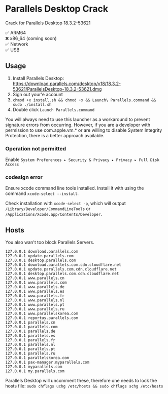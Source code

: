 # Parallels Desktop Crack
Crack for Parallels Desktop 18.3.2-53621

✅ ARM64<br>
❌ x86_64 (coming soon)<br>
✅ Network<br>
✅ USB
## Usage
1. Install Parallels Desktop:<br>
   https://download.parallels.com/desktop/v18/18.3.2-53621/ParallelsDesktop-18.3.2-53621.dmg
3. Sign out your'e account
4. `chmod +x install.sh && chmod +x && Launch\ Parallels.command && sudo ./install.sh`
5. Double click `Launch Parallels.command`

You will always need to use this launcher as a workaround to prevent signature errors from occurring. However, if you are a developer with permission to use com.apple.vm.* or are willing to disable System Integrity Protection, there is a better approach available.
### Operation not permitted
Enable `System Preferences ▸ Security & Privacy ▸ Privacy ▸ Full Disk Access`
### codesign error
Ensure xcode command line tools installed. Install it with using the command `xcode-select --install`.

Check installation with `xcode-select -p`, which will output `/Library/Developer/CommandLineTools` or `/Applications/Xcode.app/Contents/Developer`.
## Hosts
You also wan't too block Parallels Servers.
```
127.0.0.1 download.parallels.com
127.0.0.1 update.parallels.com
127.0.0.1 desktop.parallels.com
127.0.0.1 download.parallels.com.cdn.cloudflare.net
127.0.0.1 update.parallels.com.cdn.cloudflare.net
127.0.0.1 desktop.parallels.com.cdn.cloudflare.net
127.0.0.1 www.parallels.cn
127.0.0.1 www.parallels.com
127.0.0.1 www.parallels.de
127.0.0.1 www.parallels.es
127.0.0.1 www.parallels.fr
127.0.0.1 www.parallels.nl
127.0.0.1 www.parallels.pt
127.0.0.1 www.parallels.ru
127.0.0.1 www.parallelskorea.com
127.0.0.1 reportus.parallels.com
127.0.0.1 parallels.cn
127.0.0.1 parallels.com
127.0.0.1 parallels.de
127.0.0.1 parallels.es
127.0.0.1 parallels.fr
127.0.0.1 parallels.nl
127.0.0.1 parallels.pt
127.0.0.1 parallels.ru
127.0.0.1 parallelskorea.com
127.0.0.1 pax-manager.myparallels.com
127.0.0.1 myparallels.com
127.0.0.1 my.parallels.com
```
Parallels Desktop will uncomment these, therefore one needs to lock the hosts file:
`sudo chflags uchg /etc/hosts && sudo chflags schg /etc/hosts`
